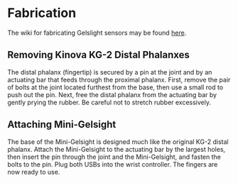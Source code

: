 # Fabrication

The wiki for fabricating Gelslight sensors may be found [here](https://github.com/personalrobotics/pr_docs/wiki/Gelsight-Mini-Sensor-Fabrication).

## Removing Kinova KG-2 Distal Phalanxes
The distal phalanx (fingertip) is secured by a pin at the joint and by an actuating bar that feeds through the proximal phalanx. First, remove the pair of bolts at the joint located furthest from the base, then use a small rod to push out the pin. Next, free the distal phalanx from the actuating bar by gently prying the rubber. Be careful not to stretch rubber excessively. 

## Attaching Mini-Gelsight
The base of the Mini-Gelsight is designed much like the original KG-2 distal phalanx. Attach the Mini-Gelsight to the actuating bar by the largest holes, then insert the pin through the joint and the Mini-Gelsight, and fasten the bolts to the pin. Plug both USBs into the wrist controller. The fingers are now ready to use.
